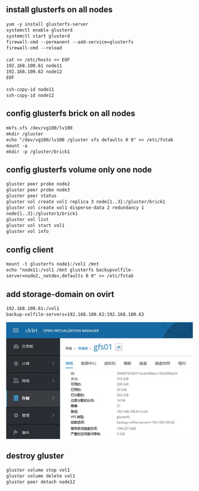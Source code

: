 ## install glusterfs on all nodes
```
yum -y install glusterfs-server
systemctl enable glusterd
systemctl start glusterd
firewall-cmd --permanent --add-service=glusterfs
firewall-cmd --reload

cat >> /etc/hosts << EOF
192.168.100.61 node11
192.168.100.62 node12
EOF

ssh-copy-id node11
ssh-copy-id node12
```
## config glusterfs brick on all nodes 
```
mkfs.xfs /dev/vg100/lv100
mkdir /gluster
echo "/dev/vg100/lv100 /gluster xfs defaults 0 0" >> /etc/fstab
mount -a
mkdir -p /gluster/brick1
```
## config glusterfs volume only one node
```
gluster peer probe node2
gluster peer probe node3
gluster peer status
gluster vol create vol1 replica 3 node{1..3}:/gluster/brick1
gluster vol create vol1 disperse-data 2 redundancy 1 node{1..3}:/gluster1/brick1
gluster vol list
gluster vol start vol1
gluster vol info
```
## config client
```
mount -t glusterfs node1:/vol1 /mnt
echo "node11:/vol1 /mnt glusterfs backupvolfile-server=node2,_netdev,defaults 0 0" >> /etc/fstab
```
## add storage-domain on ovirt
```
192.168.100.61:/vol1
backup-volfile-servers=192.168.100.62:192.168.100.63
```
![](./img/glusterfs.jpg)
## destroy gluster
```
gluster volume stop vol1
gluster volume delete vol1
gluster peer detach node12
```
